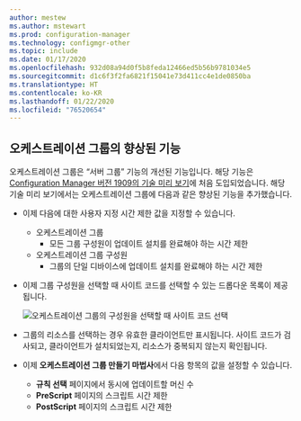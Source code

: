 ```yaml
---
author: mestew
ms.author: mstewart
ms.prod: configuration-manager
ms.technology: configmgr-other
ms.topic: include
ms.date: 01/17/2020
ms.openlocfilehash: 932d08a94d0f5b8feda12466ed5b56b9781034e5
ms.sourcegitcommit: d1c6f3f2fa6821f15041e73d411cc4e1de0850ba
ms.translationtype: HT
ms.contentlocale: ko-KR
ms.lasthandoff: 01/22/2020
ms.locfileid: "76520654"
---
```

## <a name="bkmk_orch"></a> 오케스트레이션 그룹의 향상된 기능
<!--3098816-->

오케스트레이션 그룹은 “서버 그룹” 기능의 개선된 기능입니다. 해당 기능은 [Configuration Manager 버전 1909의 기술 미리 보기](/configmgr/core/get-started/2019/technical-preview-1909)에 처음 도입되었습니다. 해당 기술 미리 보기에서는 오케스트레이션 그룹에 다음과 같은 향상된 기능을 추가했습니다.

- 이제 다음에 대한 사용자 지정 시간 제한 값을 지정할 수 있습니다.
  - 오케스트레이션 그룹
    - 모든 그룹 구성원이 업데이트 설치를 완료해야 하는 시간 제한
   - 오케스트레이션 그룹 구성원
     - 그룹의 단일 디바이스에 업데이트 설치를 완료해야 하는 시간 제한

- 이제 그룹 구성원을 선택할 때 사이트 코드를 선택할 수 있는 드롭다운 목록이 제공됩니다.

   ![오케스트레이션 그룹의 구성원을 선택할 때 사이트 코드 선택](../../media/3098816-orchestration-groups-site-code.png)

- 그룹의 리소스를 선택하는 경우 유효한 클라이언트만 표시됩니다. 사이트 코드가 검사되고, 클라이언트가 설치되었는지, 리소스가 중복되지 않는지 확인됩니다.

- 이제 **오케스트레이션 그룹 만들기 마법사**에서 다음 항목의 값을 설정할 수 있습니다.
    - **규칙 선택** 페이지에서 동시에 업데이트할 머신 수
    - **PreScript** 페이지의 스크립트 시간 제한
    - **PostScript** 페이지의 스크립트 시간 제한




